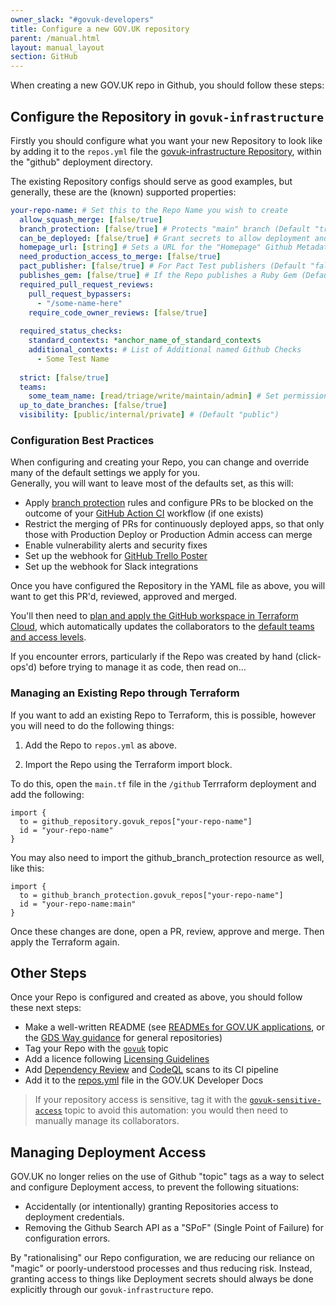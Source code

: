 ```yaml
---
owner_slack: "#govuk-developers"
title: Configure a new GOV.UK repository
parent: /manual.html
layout: manual_layout
section: GitHub
---
```


When creating a new GOV.UK repo in Github, you should follow these steps:

## Configure the Repository in `govuk-infrastructure`

Firstly you should configure what you want your new Repository to look like by adding it to the `repos.yml` file the [govuk-infrastructure Repository](https://github.com/alphagov/govuk-infrastructure), within the "github" deployment directory.

The existing Repository configs should serve as good examples, but generally, these are the (known) supported properties:

```yaml
your-repo-name: # Set this to the Repo Name you wish to create
  allow_squash_merge: [false/true]
  branch_protection: [false/true] # Protects "main" branch (Default "true")
  can_be_deployed: [false/true] # Grant secrets to allow deployment and create a namesake ECR Repo
  homepage_url: [string] # Sets a URL for the "Homepage" Github Metadata Link
  need_production_access_to_merge: [false/true]
  pact_publisher: [false/true] # For Pact Test publishers (Default "false")
  publishes_gem: [false/true] # If the Repo publishes a Ruby Gem (Default "false")
  required_pull_request_reviews:
    pull_request_bypassers:
      - "/some-name-here"
    require_code_owner_reviews: [false/true]
  
  required_status_checks:
    standard_contexts: *anchor_name_of_standard_contexts
    additional_contexts: # List of Additional named Github Checks
      - Some Test Name
  
  strict: [false/true]
  teams:
    some_team_name: [read/triage/write/maintain/admin] # Set permissions as necessary.
  up_to_date_branches: [false/true]
  visibility: [public/internal/private] # (Default "public")
```

### Configuration Best Practices

When configuring and creating your Repo, you can change and override many of the default settings we apply for you.  
Generally, you will want to leave most of the defaults set, as this will:

- Apply [branch protection](https://help.github.com/articles/about-protected-branches) rules and configure PRs to be blocked on the outcome of your [GitHub Action CI](/manual/test-and-build-a-project-with-github-actions.html) workflow (if one exists)
- Restrict the merging of PRs for continuously deployed apps, so that only those with Production Deploy or Production Admin access can merge
- Enable vulnerability alerts and security fixes
- Set up the webhook for [GitHub Trello Poster](/repos/github-trello-poster.html)
- Set up the webhook for Slack integrations

Once you have configured the Repository in the YAML file as above, you will want to get this PR'd, reviewed, approved and merged.

You'll then need to [plan and apply the GitHub workspace in Terraform Cloud](https://app.terraform.io/app/govuk/workspaces/GitHub/runs), which automatically updates the collaborators to the [default teams and access levels](https://github.com/alphagov/govuk-infrastructure/blob/83ff43c4e55f3d3273644e80897b58fd351f566a/terraform/deployments/github/main.tf#L76-L112).

If you encounter errors, particularly if the Repo was created by hand (click-ops'd) before trying to manage it as code, then read on...

### Managing an Existing Repo through Terraform

If you want to add an existing Repo to Terraform, this is possible, however you will need to do the following things:

1. Add the Repo to `repos.yml` as above.

2. Import the Repo using the Terraform import block.

To do this, open the `main.tf` file in the `/github` Terrraform deployment and add the following:

```hcl
import {
  to = github_repository.govuk_repos["your-repo-name"]
  id = "your-repo-name"
}
```

You may also need to import the github_branch_protection resource as well, like this:

```hcl
import {
  to = github_branch_protection.govuk_repos["your-repo-name"]
  id = "your-repo-name:main"
}
```

Once these changes are done, open a PR, review, approve and merge. Then apply the Terraform again.

## Other Steps

Once your Repo is configured and created as above, you should follow these next steps:

- Make a well-written README (see [READMEs for GOV.UK applications](/manual/readmes.html), or the [GDS Way guidance](https://gds-way.digital.cabinet-office.gov.uk/manuals/readme-guidance.html#writing-readmes) for general repositories)
- Tag your Repo with the [`govuk`](https://github.com/search?q=topic:govuk) topic
- Add a licence following [Licensing Guidelines](https://gds-way.digital.cabinet-office.gov.uk/manuals/licensing.html#specifying-the-licence)
- Add [Dependency Review](/manual/dependency-review.html) and [CodeQL](/manual/codeql.html) scans to its CI pipeline
- Add it to the [repos.yml](https://github.com/alphagov/govuk-developer-docs/blob/main/data/repos.yml) file in the GOV.UK Developer Docs

 > If your repository access is sensitive, tag it with the [`govuk-sensitive-access`](https://github.com/search?q=topic:govuk-sensitive-access) topic to avoid this automation: you would then need to manually manage its collaborators.

## Managing Deployment Access

GOV.UK no longer relies on the use of Github "topic" tags as a way to select and configure Deployment access, to prevent the following situations:

* Accidentally (or intentionally) granting Repositories access to deployment credentials.
* Removing the Github Search API as a "SPoF" (Single Point of Failure) for configuration errors.

By "rationalising" our Repo configuration, we are reducing our reliance on "magic" or poorly-understood processes and thus reducing risk. Instead, granting access to things like Deployment secrets should always be done explicitly through our `govuk-infrastructure` repo.